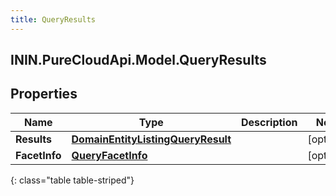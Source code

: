 ```yaml
---
title: QueryResults
---
```

## ININ.PureCloudApi.Model.QueryResults

## Properties

|Name | Type | Description | Notes|
|------------ | ------------- | ------------- | -------------|
| **Results** | [**DomainEntityListingQueryResult**](DomainEntityListingQueryResult.html) |  | [optional] |
| **FacetInfo** | [**QueryFacetInfo**](QueryFacetInfo.html) |  | [optional] |
{: class="table table-striped"}


